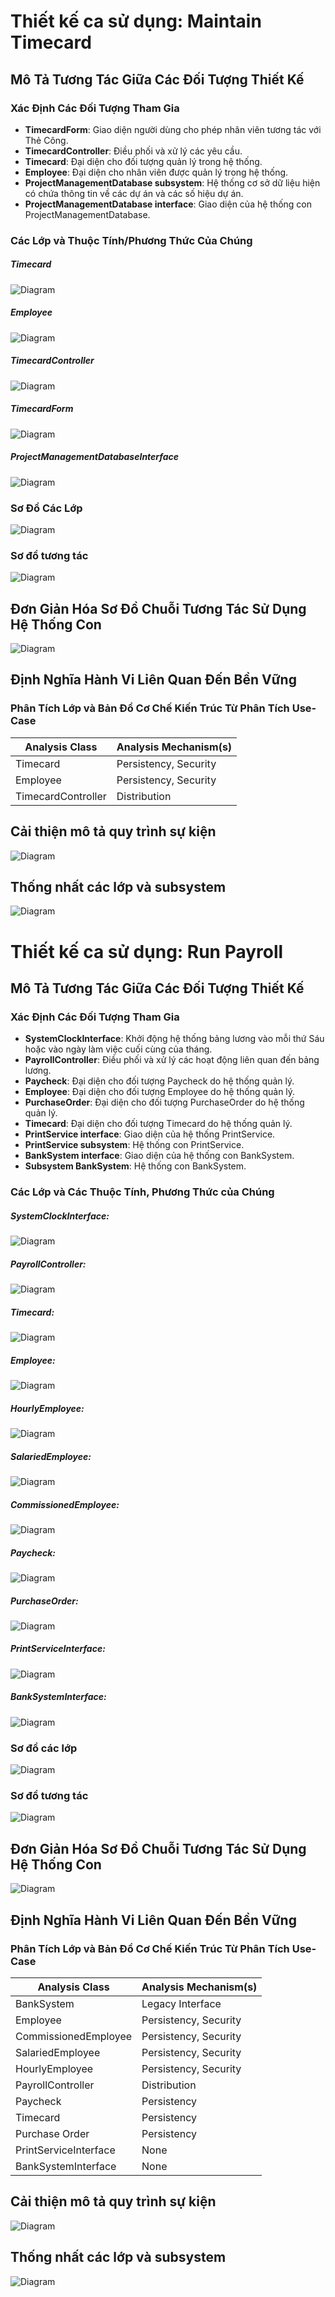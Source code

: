 # Thiết kế ca sử dụng: Maintain Timecard
## Mô Tả Tương Tác Giữa Các Đối Tượng Thiết Kế
### Xác Định Các Đối Tượng Tham Gia
- **TimecardForm**: Giao diện người dùng cho phép nhân viên tương tác với Thẻ Công.
- **TimecardController**: Điều phối và xử lý các yêu cầu.
- **Timecard**: Đại diện cho đối tượng quản lý trong hệ thống.
- **Employee**: Đại diện cho nhân viên được quản lý trong hệ thống.
- **ProjectManagementDatabase subsystem**: Hệ thống cơ sở dữ liệu hiện có chứa thông tin về các dự án và các số hiệu dự án.
- **ProjectManagementDatabase interface**: Giao diện của hệ thống con ProjectManagementDatabase.


### Các Lớp và Thuộc Tính/Phương Thức Của Chúng
##### Timecard
![Diagram](https://www.planttext.com/api/plantuml/png/UhzxlqDnIM9HIMbk3XUNSqvYSR52I6PkQd9YKOf2DPU2Wgv2HdvfKN5uVb5sQWgONv1O6P1Qb0dcAIWK9vQbQcY2cUcf9J2jddbf-L3HqeAKn99Kc0HGi9QBoo4rBmLe8G000F__0m00)
##### Employee
![Diagram](https://www.planttext.com/api/plantuml/png/L90z3i8m38Ntd28Z3DoXK35q05M22xY9eH5nKYNE425Eni2Hk08b51Ksl-yz_yZF-wEA384JMI5g2p7ABGtMPqHv5LAkf0F2Kk346rra1-xIk9Cl8dfbm1vGfM0uxnDr68e1MWUCiTH3xnt-U4XWxCU1JEXuXzpxztGfJMmXQyYBPP5dv56loIV7VsXkc_5ckcmcTGfX31uDeOBmZIgmAbbWRCkUcn0LEZr-uWK00F__0m00)
##### TimecardController
![Diagram](https://www.planttext.com/api/plantuml/png/UhzxlqDnIM9HIMbk3XSGEESa5XShX6JcfYOd5gKuv-UL5ENdvAGMALHpAG11Ucg9SsbHKMfU2Ko9XYPS8YEnA3tLEJybjHWgM5gGabYIYgQoEB4CMQWMPAj3QbuAq0400000__y30000)
##### TimecardForm
![Diagram](https://www.planttext.com/api/plantuml/png/UhzxlqDnIM9HIMbk3XSNbtDEOd6nGaXcRcfoOb6AMtvHha8rbm8Gf6GM5-GaLi9aD3J1ela5gNbGPcfUIMgHHtvfKJ5GbtD6Ob5wgbzfRb9gKJ5KGMvYPbu94ACPKPnObeeaL0jq19T3QbuAq3q00000__y30000)
##### ProjectManagementDatabaseInterface
![Diagram](https://www.planttext.com/api/plantuml/png/UhzxlqDnIM9HIMbk3XSGPEQLf1Qb9IQdAWGKvMUb9fVu9kObfgVcfkQLk2IM92Ob5gSgL7Cf045wQebpHc9HUgfpVafgiOOcLorGkqDgNWhG9000003__mC0)

### Sơ Đồ Các Lớp
![Diagram](https://www.planttext.com/api/plantuml/png/X9DBJiCm48RtEOMNiCWT2W545qMHG68zZQU9gH_Hs0P5Y9Enu4XS0SU9cmHQkeZaUVdxyq_o_VcriWx8UIMph91WBRjLhJGT8dlF6CkP1eNnW6D-pMEu1RrVwvs9WJML0Fc8bIVXkWUljaYn09mJMXlFRMCqpcgeGCYX0fr2xJRe6jFVpfYm9NGSkelB6DReGdobZDTkaPh6flJrg6pA59ueD3u9XHLGQgr0Lbw2mp9oFf81gMqqe36UxBEXFV8ajaGIE0Yry8eJA8tEyBxb0J53_-4KHZioKY95uZ-A-q83L6DXEDfJW2HhmLmYxmof4SQ5RILql-PDYtey1Xb8zxq9OMh03qjC0i8QjGlFEGcPw6_QGOMi9FE2bTk0XXhx7Tw0WorOd3cmUD4mVLXBJg9kN9uVCN3Mb1y-vEo8qUVA2N5IQBQmCkVcJHzNbArGy_1x_G000F__0m00)

### Sơ đồ tương tác
![Diagram](https://www.planttext.com/api/plantuml/png/l5L1JiCm4Bpx5LPFSE03HKALMX0SYf3W0zja5OnYErflAkLj77WINy0XJMlIn34SE4IAPktPcV76-Np_M3a6ubgNGh3Y4kKMb67_o1UbCGFAvODX9CXOMUFaHa51e8NmW2LvgwlIDeYYyYmgKnKObelhVk-T9RsOgAsjOR9bYJIrOeZtpORuSxrpZMFKyedi6sQy1GC5QZIy0OOTEB-bqtksuDk8sWFZoOlet-JLpT3CKkf3G3rySHbm3AsB0V2JCOXWAGlaTKtaDSqmXy69KRZhSemhWViKROxpy8oI4QU7x7BbgXAQGCHaSgCD_nJgAr21QvkZ6-yNkeZ4cJ9byOP9Svgsh9LqLerrFn_y8E1eCL7tx814FofixvXxMvFpG6VXiTOxfDP4-d7NLUu5nCShyRYFbr0QwqG02Rb41ZqQcOFzZAQE93szUSRVPzTo_cDYGUbqdQ_GvFuFzmK00F__0m00)

## Đơn Giản Hóa Sơ Đồ Chuỗi Tương Tác Sử Dụng Hệ Thống Con
![Diagram](https://www.planttext.com/api/plantuml/png/l9L1ReCm44NtFeMLLRle1LAfYaHQDOjKNVG24poYhh2DnaEadAsB7gbNg14X40J6xQ8B9FHj_lnvZE7xyslZ6OXhKmh1cakKUz2MmoNVjC4SICcTPIJ8MJlhvLP3GM24288Z-MYgqfqGHHLSTAuhi2nNzzspJuxCQcOjSvR9bINIt8wntXKRwxjNSX-Oynui56ZGyXOO3k33pYQdFW9Z7rLqT_BkOPnrBSsv_qw-kHruZ3iJ8-7QST3XMXR8MKqKmYqu3xc8IRcjSg6HuDsJKxWiBoIPwFJCJcbVbN0QX9WbDrdmJr3VWGhCd48_NM_OHGHdP8ZYTMBJTzLbyiQfvD6PnUQ4FhkQV13Qe2-rEI0rKTDfrfKA0U9lBv7cvGYdkSu0IE0IcQCeCW_7XKojIJgzPSVVisiy_v7OOAd_McxGgl1_-0400F__0m00)

## Định Nghĩa Hành Vi Liên Quan Đến Bền Vững
### Phân Tích Lớp và Bản Đồ Cơ Chế Kiến Trúc Từ Phân Tích Use-Case
| Analysis Class     | Analysis Mechanism(s) |
|--------------------|-----------------------|
| Timecard           | Persistency, Security |
| Employee           | Persistency, Security |
| TimecardController | Distribution          |

## Cải thiện mô tả quy trình sự kiện
![Diagram](https://www.planttext.com/api/plantuml/png/l5L1JiCm4Bpx5QjSW0CVA1Agr8BeeHK7ZbosyJOOnNPaRmfv6mUUn1Tmr8OcKUe43XmYHRFsxCnuutnzVCuze-DIvqAmufnWZSfmUE19QKhHILWP9eSfAsiyB1Lc3hKG0R0ExdIHsuf85855fQf0mv3SD7llhTF9cTh26dOspycTMz77csPzVFNex2kbl4Q36Maol4J6BVgmijQfziXqaYgQDxY-xMkTWJxwR-3BgnP7tvde0Lt6biCPPCIBqhaWReIvdOimDjHosdNipo3Pq1jOGv0w2hibg1qeVZRIaZSN3FIkF4D5d8X1ueFE5k6WkfQuK_IInk51Az6eZk5BvOiSgs4DtUW76_xfL5xGPRImalnmlxQBI9gHAOptYOrln-NaXKFAeqDFzIV-O4ld0t0GkYdrbbmjTNgQPI63WFZfJKppvmwOndecW0cvHEOe6fd7_OYc0ydqzCOPVvzTpVcFYRLAf-jMY3aP6Nuntm000F__0m00)

## Thống nhất các lớp và subsystem
![Diagram](https://www.planttext.com/api/plantuml/png/X9DBJiCm48RtEOMNiCWT2W545qMHG68zZQU9gH_Hs0P5Y9Enu4XS0SU9cmHQkeZaUVdxyq_o_VcriWx8UIMph91WBRjLhJGT8dlF6CkP1eNnW6D-pMEu1RrVwvs9WJML0Fc8bIVXkWUljaYn09mJMXlFRMCqpcgeGCYX0fr2xJRe6jFVpfYm9NGSkelB6DReGdobZDTkaPh6flJrg6pA59ueD3u9XHLGQgr0Lbw2mp9oFf81gMqqe36UxBEXFV8ajaGIE0Yry8eJA8tEyBxb0J53_-4KHZioKY95uZ-A-q83L6DXEDfJW2HhmLmYxmof4SQ5RILql-PDYtey1Xb8zxq9OMh03qjC0i8QjGlFEGcPw6_QGOMi9FE2bTk0XXhx7Tw0WorOd3cmUD4mVLXBJg9kN9uVCN3Mb1y-vEo8qUVA2N5IQBQmCkVcJHzNbArGy_1x_G000F__0m00)

# Thiết kế ca sử dụng: Run Payroll
## Mô Tả Tương Tác Giữa Các Đối Tượng Thiết Kế
### Xác Định Các Đối Tượng Tham Gia
- **SystemClockInterface**: Khởi động hệ thống bảng lương vào mỗi thứ Sáu hoặc vào ngày làm việc cuối cùng của tháng.
- **PayrollController**: Điều phối và xử lý các hoạt động liên quan đến bảng lương.
- **Paycheck**: Đại diện cho đối tượng Paycheck do hệ thống quản lý.
- **Employee**: Đại diện cho đối tượng Employee do hệ thống quản lý.
- **PurchaseOrder**: Đại diện cho đối tượng PurchaseOrder do hệ thống quản lý.
- **Timecard**: Đại diện cho đối tượng Timecard do hệ thống quản lý.
- **PrintService interface**: Giao diện của hệ thống PrintService.
- **PrintService subsystem**: Hệ thống con PrintService.
- **BankSystem interface**: Giao diện của hệ thống con BankSystem.
- **Subsystem BankSystem**: Hệ thống con BankSystem.

### Các Lớp và Các Thuộc Tính, Phương Thức của Chúng
##### SystemClockInterface:
![Diagram](https://www.planttext.com/api/plantuml/png/UhzxlqDnIM9HIMbk3XTNPbv9Qb5QOdAgGd1bSKbghdDEVdAs9romcai12C3ADJIvQhcuk1nIyrA0EW40003__mC0)

##### PayrollController:
![Diagram](https://www.planttext.com/api/plantuml/png/UhzxlqDnIM9HIMbk3XSGEESa5XSh12HM5kNdv3ZdvvM0wDGYXMek1I0eAis3IcbeSjLoSJcavgK0DG80003__mC0)

##### Timecard:
![Diagram](https://www.planttext.com/api/plantuml/png/UhzxlqDnIM9HIMbk3XSGEESa5XShX6JcfYOd5gKeL7CfAEWgPEIN5XM7vnTbfwQ0-GM9bG6fHPbWde92SM9PgeOcc9cUMWBJwfcNbWyLBIr8IIn9XKa01Mkv75BpKe0s0W000F__0m00)

##### Employee:
![Diagram](https://www.planttext.com/api/plantuml/png/L50x3i8m3DqvHKOOk4EXOkW0gWGNS1D38-AaIfmXGfoCWIDn1T9GLF3qVlx8hyUp2WoU8vb5hjf02697Wt49KTmMGgo51S82SD8RLMW7zjhOioiaEAd17556hpaT8dNeYm5AUGoXuA5t5dyy9D3cuq0YjBn7xjquNGWTMaWAqd9Lw0KvymsvQFbFcjjcUJjTDYjrz3u7JvfGWlz69HWP3J2sPSzzV465LkLll0400F__0m00)

##### HourlyEmployee:
![Diagram](https://www.planttext.com/api/plantuml/png/UhzxlqDnIM9HIMbk3XSNbtDEOd6nWaT-QL5EfMjkGKv-PMggGZMNWeAkGWPOC2Yn91N8LL18JotnW8jeQ7BLSZcavgK0JG40003__mC0)

##### SalariedEmployee:
![Diagram](https://www.planttext.com/api/plantuml/png/UhzxlqDnIM9HIMbk3XUNSqvYSR52S69EOb5cQefhRa5EVcLgga8rbuA2ha9YNbvfOWvOiX8eeA2GdbhYY2IceSbLo-MGcfS2D0e0003__mC0)

##### CommissionedEmployee:
![Diagram](https://www.planttext.com/api/plantuml/png/UhzxlqDnIM9HIMbk3XSNbtDEOd6nWdD-RcvcSN5cVbvgYcjkGKv-PMggGZMNWeAkGZ9SAYYn91KefA2GdbeIK5gKd95OdEfVb99QLAoX2HDtHb4D5A_bSaZDIm7Q1G000F__0m00)

##### Paycheck:
![Diagram](https://www.planttext.com/api/plantuml/png/UhzxlqDnIM9HIMbk3XSNbtDEOd6nGa1YPN96QdAsGZMNWeAkGc9kVcbU2P2fe91Sb9fOaXgUMPBX21RKWCXfSjLoEQJcfG0D0G000F__0m00)

##### PurchaseOrder:
![Diagram](https://www.planttext.com/api/plantuml/png/UhzxlqDnIM9HIMbk3XSNbtDEOd6nGa1fKN96Od6gVr5AQf52DPS24AIdbWJuU-QbvMjeSjLoEQJcfG1r00000F__0m00)

##### PrintServiceInterface:
![Diagram](https://www.planttext.com/api/plantuml/png/UhzxlqDnIM9HIMbk3XSNLsPUIMfHMc9oga904P0Td5fKbfcSwWaNhUPI0882a9o69bSjbqDgNWfG9m000F__0m00)

##### BankSystemInterface:
![Diagram](https://www.planttext.com/api/plantuml/png/UhzxlqDnIM9HIMbk3XSGPEQLf1Qb9IQdAZWbvcK7LnQNfEPwmiMgkHI0e3WrBmKa6rAKc5USc5oIcP-daHYGM9cSaPgSRQK0O-aeb6IaWjHvvgNbQtBLSZa0zG6j0G000F__0m00)

### Sơ đồ các lớp
![Diagram](https://www.planttext.com/api/plantuml/png/X5HBRjim4Dtp55gcG7M1BegaGe5uqKQe0sGzeIOLONwC8Hb0Q7EoBdgaNg4aHLgKB23Uc9ptXZDyZwD_V_xUMWVal9AC2UsGNe1ZSvoiGzL9mq-7I_0NQy8lqMy-i3V6EWdMDZrCPAJiZ7Rn7oaJoUiCrUn7eP033OdKDgFnP9yCdN18-pDCFP98kr0BNZ4an-LFT2Nre5zCZlhp00uBKDVvgixIJ8YvZWQ5QO4vVfZhFOC-nVFInXekG1wHUn9k-kxLCr82O1W8hPqx78t62aC5GfRU5Mht3Trevlw53GeCC2rt2FixPRnsgz2IjeI_vCwMIEU90h6wRGGuIEvbKA5FTMfR-8Zyb0M0L7NE80pq9-76tCgCLRdtmHKvRIGSK_17I2qDtLyYTU4ZI8WERj91Qn_4ZU1K3hYhOlKHdL5AM2k2qjjZ-0MgE-azyH4iFj20P2l9LkoLF7L6Vh7ne8Ui-Liz3Zs5zH7fLN3SpiCvOjk4QDuyGrVZWtg8w2E1ji1TQEq6YbUVBgvzRDo8vGcamtT7icslnuzT3sIW5HdPnjks_Vrv0Q-yMyExlYJADd6VQcA_jV1i1PMNlOuMIVRlzGwwPzm-TSSoncw3M-7J-1y00F__0m00)

### Sơ đồ tương tác
![Diagram](https://www.planttext.com/api/plantuml/png/f5N1Ri8m3BttAt9aqlY17YOss87311f8EuVKq8WsgT8KgT-smpvflx0qDCLfBR5ffoOlzhFpOhlVdr-Bsd9Zcx984Yjj0UozKMpBMwEBWgsL1SE5bLhLR2NvoV0oIHoW3TkrjOLoMMXnJYf78OMikB8Oz-v7BY0owCcNMjdk2oOwVIshGhSGk-nb2OARBEPfZCXv3HkJZJXS1973EA_cKFlKjaOgkmDpaIwnwrqyD28Px5-uEbylrLiZe4FaXLk8v41hDfy_aPAap0i_Uo0fRifHe2UTo9WoqwWUnRHJlIU89mpAfqpMpcB5Mymol4i6K-mUuGciCtakTQCiIHeMtY-yjlSBcxKwQkmwb0JAPy0YkgXEhhbincnnBI7A-23YlLrFy48qXJFV_a6pt-iOoja5Ck3iFwJDfreEHO-p3nX1F7sV4fHz0vlhx9yFJxPQogfkDmivuS8dMvD4kxpxRWs4M8E-Zx44KuWETr-Yhk_xmY6DYOdXkXnKrkttXglwEae72HxPeQUan41ZXi2wWECuE0PYH4H81HgbeiS5DPebs9UQN_Hvid3fkf_E3m000F__0m00)

## Đơn Giản Hóa Sơ Đồ Chuỗi Tương Tác Sử Dụng Hệ Thống Con
![Diagram](https://www.planttext.com/api/plantuml/png/f5JDJiCm3BxtAN8S4dk17j1Wux03siGcSJQfjqRafqhTINqs3ZmIhq3QjLsoH1g8KzFFzfVFTkplpwz5JM2fKJBBI914zjfejeNM6YdPMXDQu2IChjbAmD62oZ876CjsRKsebjBmZwno58AB2ZJvU1z-08w1mq2-D9gwBzh0-gmgQLeCG_P28GTRX3oDvINKkB755OUxWPTufMjhXQOTsfFWc1Rs1FhZhFvYxv8L9o0CylNER3v_IEQSixwoixianUM65DYJHdNAcMtqWFgqSK4Zf2SSIvipKJkF5RG-orJu0cFi5k4HoRayAjDeIfAEXpvkR6SVD_wizS7ueLFFFJqJ5j053-6iPNFD5ZuMZp8q1BoNz3X8taZdllr3pNvVn_6zkeiiElytGMLSo-bL--f7B44SzqUXfXUaqXJ_R7nobd9MTV1irEHBJywUdqVIuNPItSWEhKuw9qRQpINgeZFiBUZwlDqcqVViVQ3qvASMWoV-XZaUJy-ON0bfUxPmkjsY_W400F__0m00)

## Định Nghĩa Hành Vi Liên Quan Đến Bền Vững
### Phân Tích Lớp và Bản Đồ Cơ Chế Kiến Trúc Từ Phân Tích Use-Case
| Analysis Class        | Analysis Mechanism(s) |
|-----------------------|-----------------------|
| BankSystem            | Legacy Interface      |
| Employee              | Persistency, Security |
| CommissionedEmployee  | Persistency, Security |
| SalariedEmployee      | Persistency, Security |
| HourlyEmployee        | Persistency, Security |
| PayrollController     | Distribution          |
| Paycheck              | Persistency           |
| Timecard              | Persistency           |
| Purchase Order        | Persistency           |
| PrintServiceInterface | None                  |
| BankSystemInterface   | None                  |

## Cải thiện mô tả quy trình sự kiện
![Diagram](https://www.planttext.com/api/plantuml/png/b5LBRjmm3Dtx55ocGES2ioZI9YsGHP514w0RRrIP4miZKu941vYpTT4ZzGgL_9N6AYPPsURdaU-9el_-_dFhMJZkErrLh5WZ_EW93kBiZDRmG8nEI5Q6FDmhyU94LrN1O1mydJrZTwUDF5KsG2Yfh21ExKFwKKZC0YRmEqCSd-WoxzVEQdF6FELPTIY5QtAStibMU7nqpGL6g21RlEZhu1Jn4xfN9R7Ss1T1fx7xrH_9gbV1cF5Dtc6t-rJal8T1sPiFHOYrGiauW6vqseFhQR86M381KkEneEWU3W78k0wuHOyrXHBMGx3KX4AsWBFAIs_RKzbOXgxcyzc3yY7YNfnJXilfDRYrNGDyGGuXdplJ4nT1vvSXRvw98M_-UA2ZILENmKdwMMmPN3PDOo-FbsZvn2MGkIF3NUb9eMMlG_ZX7PgzNSTvw4CXXo7-f-9sg-LoDTBkPri1U7i-7H9_HsvDysOIoQIMBk4UleLzqWcb8JojagTTRsiIOAV6mgY1ZPdO_8zy6NT8kfdvfJ8Kbq6gIJ7Wka1nXqnZix8kB9QHSwCSIjurQ8rN72cp4-J7ZHjOrpIUPGDim2CryJxNPCTJ04NnZeiON6wjM3ZYHCVpMcgHw2FycWWaOfNsOYBL5VTsiIJEuaOi-wlRq7VuJ_q3003__mC0)

## Thống nhất các lớp và subsystem
![Diagram](https://www.planttext.com/api/plantuml/png/X5HBRjim4Dtp55gcG7M1BegaGe5uqKQe0sGzeIOLONwC8Hb0Q7EoBdgaNg4aHLgKB23Uc9ptXZDyZwD_V_xUMWVal9AC2UsGNe1ZSvoiGzL9mq-7I_0NQy8lqMy-i3V6EWdMDZrCPAJiZ7Rn7oaJoUiCrUn7eP033OdKDgFnP9yCdN18-pDCFP98kr0BNZ4an-LFT2Nre5zCZlhp00uBKDVvgixIJ8YvZWQ5QO4vVfZhFOC-nVFInXekG1wHUn9k-kxLCr82O1W8hPqx78t62aC5GfRU5Mht3Trevlw53GeCC2rt2FixPRnsgz2IjeI_vCwMIEU90h6wRGGuIEvbKA5FTMfR-8Zyb0M0L7NE80pq9-76tCgCLRdtmHKvRIGSK_17I2qDtLyYTU4ZI8WERj91Qn_4ZU1K3hYhOlKHdL5AM2k2qjjZ-0MgE-azyH4iFj20P2l9LkoLF7L6Vh7ne8Ui-Liz3Zs5zH7fLN3SpiCvOjk4QDuyGrVZWtg8w2E1ji1TQEq6YbUVBgvzRDo8vGcamtT7icslnuzT3sIW5HdPnjks_Vrv0Q-yMyExlYJADd6VQcA_jV1i1PMNlOuMIVRlzGwwPzm-TSSoncw3M-7J-1y00F__0m00)
